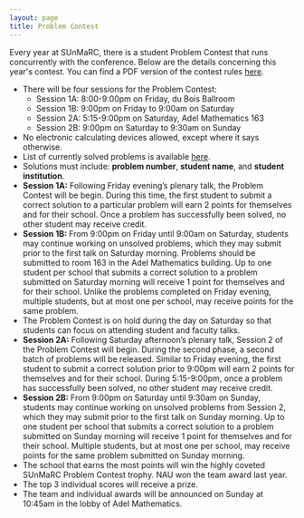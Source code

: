 ```yaml
---
layout: page
title: Problem Contest
---
```


Every year at SUnMaRC, there is a student Problem Contest that runs concurrently with the conference. Below are the details concerning this year's contest. You can find a PDF version of the contest rules [here](https://naumathstat.github.io/sunmarc2017/contest.pdf).

- There will be four sessions for the Problem Contest:
    - Session 1A: 8:00-9:00pm on Friday, du Bois Ballroom
    - Session 1B: 9:00pm on Friday to 9:00am on Saturday
    - Session 2A: 5:15-9:00pm on Saturday, Adel Mathematics 163
    - Session 2B: 9:00pm on Saturday to 9:30am on Sunday
- No electronic calculating devices allowed, except where it says otherwise.
- List of currently solved problems is available [here](http://goo.gl/gZmeRM).
- Solutions must include: **problem number**, **student name**, and **student institution**.
- **Session 1A:** Following Friday evening’s plenary talk, the Problem Contest will be begin. During this time, the first student to submit a correct solution to a particular problem will earn 2 points for themselves and for their school. Once a problem has successfully been solved, no other student may receive credit.
- **Session 1B:** From 9:00pm on Friday until 9:00am on Saturday, students may continue working on unsolved problems, which they may submit prior to the first talk on Saturday morning. Problems should be submitted to room 163 in the Adel Mathematics building. Up to one student per school that submits a correct solution to a problem submitted on Saturday morning will receive 1 point for themselves and for their school. Unlike the problems completed on Friday evening, multiple students, but at most one per school, may receive points for the same problem.
- The Problem Contest is on hold during the day on Saturday so that students can focus on attending student and faculty talks.
- **Session 2A:** Following Saturday afternoon’s plenary talk, Session 2 of the Problem Contest will begin. During the second phase, a second batch of problems will be released. Similar to Friday evening, the first student to submit a correct solution prior to 9:00pm will earn 2 points for themselves and for their school. During 5:15-9:00pm, once a problem has successfully been solved, no other student may receive credit.
- **Session 2B:** From 9:00pm on Saturday until 9:30am on Sunday, students may continue working on unsolved problems from Session 2, which they may submit prior to the first talk on Sunday morning. Up to one student per school that submits a correct solution to a problem submitted on Sunday morning will receive 1 point for themselves and for their school. Multiple students, but at most one per school, may receive points for the same problem submitted on Sunday morning.
- The school that earns the most points will win the highly coveted SUnMaRC Problem Contest trophy. NAU won the team award last year.
- The top 3 individual scores will receive a prize.
- The team and individual awards will be announced on Sunday at 10:45am in the lobby of Adel Mathematics.
